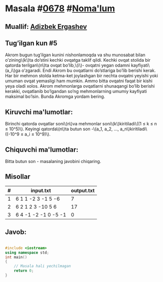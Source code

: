 
<h1>Masala #<a href="https://robocontest.uz/tasks/0678">0678</a> #<a href="https://robocontest.uz/tasks?category=1">Noma'lum</a></h1>
<h2> Muallif: <a href="https://robocontest.uz/profile/adizbek">Adizbek Ergashev</a></h2>
<h2>Tug’ilgan kun #5</h2>
<p>Akrom bugun tug’ilgan kunini nishonlamoqda va shu munosabat bilan o’zining\(k\)ta do’stini kechki ovqatga taklif qildi. Kechki ovqat stolida bir qatorda terilgan\(n\)ta ovqat bo’lib,\(i\)- ovqatni yegan odamni kayfiyati\(a_i\)ga o’zgaradi. Endi Akrom bu ovqatlarni do’stlariga bo’lib berishi kerak.
Har bir mehmon stolda ketma-ket joylashgan bir nechta ovqatni yeyishi yoki umuman ovqat yemasligi ham mumkin. Ammo bitta ovqatni faqat bir kishi yeya oladi xolos. Akrom mehmonlarga ovqatlarni shunaqangi bo’lib berishi kerakki, ovqatlanib bo’lgandan so’ng mehmonlarning umumiy kayfiyati maksimal bo’lsin. Bunda Akromga yordam bering.</p>
<h2>Kiruvchi ma'lumotlar:</h2>
<p>Birinchi qatorda ovqatlar soni\(n\)va mehmonlar soni\(k\)kiritiladi\((1 ≤ k ≤ n ≤ 10^5)\). Keyingi qatorda\(n\)ta butun son -\(a_1, a_2, ..., a_n\)kiritiladi\((-10^9 ≤ a_i ≤ 10^9)\).</p>
<h2>Chiquvchi ma'lumotlar:</h2>
<p>Bitta butun son - masalaning javobini chiqaring.</p>
<h2>Misollar</h2>
<table>
    <thead>
        <tr>
            <th>#</th>
            <th>input.txt</th>
            <th>output.txt</th>
        </tr>
    </thead>
    <tbody>
            <tr>
                <td>1</td>
                <td>6 1
1 -2 3 -1 5 -6</td>
                <td>7</td>
            </tr>
            <tr>
                <td>2</td>
                <td>6 2
1 2 3 -10 5 6</td>
                <td>17</td>
            </tr>
            <tr>
                <td>3</td>
                <td>6 4
-1 -2 -1 0 -5 -1</td>
                <td>0</td>
            </tr>
    </tbody>
    </table>
    
<h2>Javob:</h2>

######
```cpp
#include <iostream>
using namespace std;
int main()
{
    // Masala hali yechilmagan
    return 0;
}
```
